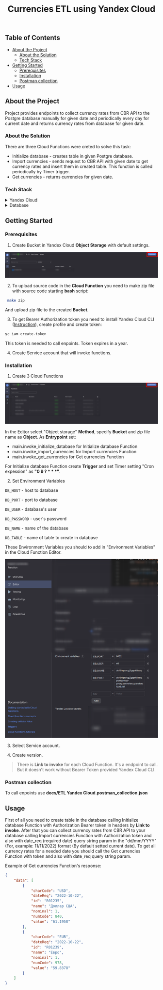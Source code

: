 <div align="center">
  <h1>Currencies ETL using Yandex Cloud</h1>
</div>

<br />

## Table of Contents

- [About the Project](#about-the-project)
  * [About the Solution](#about-the-solution)
  * [Tech Stack](#tech-stack)
- [Getting Started](#getting-started)
  * [Prerequisites](#prerequisites)
  * [Installation](#installation)
  * [Postman collection](#postman-collection)
- [Usage](#usage)
  

## About the Project
Project provides endpoints to collect currency rates from CBR API to the Postgre database manually for given date and periodically every day for current date and returns currency rates from database for given date.

### About the Solution

There are three Cloud Functions were creted to solve this task:
- Initialize database - creates table in given Postgre database. 
- Import currencies - sends request to CBR API with given date to get currency rates and insert them in created table. This function is called periodically by Timer trigger.
- Get currencies - returns currencies for given date. 


### Tech Stack

<details>
  <summary>Yandex Cloud</summary>
  <ul>
    <li><a href="https://cloud.yandex.ru/services/functions/">Cloud Functions</a></li>
    <li><a href="https://cloud.yandex.ru/services/storage/">Object storage</a></li>
    <li><a href="https://cloud.yandex.ru/services/managed-postgresql/">Managed Service for PostgreSQL</a></li>
    <li><a href="https://cloud.yandex.ru/docs/functions/operations/trigger/timer-create/">Timer trigger</a></li>
  </ul>
</details>

<details>
<summary>Database</summary>
  <a href="https://www.postgresql.org/">PostgreSQL</a>
</details>


## Getting Started


### Prerequisites

1. Create Bucket in Yandex Cloud **Object Storage** with default settings.

<img src="docs/images/create_bucket.png" alt="env files screenshot" />

2. To upload source code in the **Cloud Function** you need to make zip file with source code starting **bash** script: 

```bash
 make zip
```

 And upload zip file to the created **Bucket**.

3. To get Bearer Authorization token you need to install Yandex Cloud CLI ([Instruction](https://cloud.yandex.ru/docs/cli/quickstart#install)), create profile and create token:

```bash
yc iam create-token
```

This token is needed to call enpoints. Token expires in a year. 

4. Create Service account that will invoke functions.

### Installation

1. Create 3 Cloud Functions 

<img src="docs/images/create_func.png" alt="env files screenshot" />

In the Editor select "Object storage" **Method**, specify **Bucket** and zip file name as **Object**. As **Entrypoint** set:
 - main.invoke_initialize_database for Initialize database Function
 - main.invoke_import_currencies for Import currencies Function
 - main.invoke_get_currencies for Get currencies Function

For Initialize database Function create **Trigger** and set Timer setting "Cron expession" as **"0 9 ? * * *"**.

2. Set Environment Variables

`DB_HOST` - host to database

`DB_PORT` - port to database

`DB_USER` - database's user

`DB_PASSWORD` - user's password

`DB_NAME` - name of the database

`DB_TABLE` - name of table to create in database

These Environment Variables you should to add in "Environment Variables" in the Cloud Function Editor.

<img src="docs/images/envs.png" alt="env files screenshot" />

3. Select Service account.

4. Create version.

> There is **Link to invoke** for each Cloud Function. It's a endpoint to call. But it doesn't work without Bearer Token provided Yandex Cloud CLI.


### Postman collection

To call enpoints use **docs/ETL Yandex Cloud.postman_collection.json**


## Usage


First of all you need to create table in the database calling Initialize database Function with Authorization Bearer token in headers by **Link to invoke**.
After that you can collect currency rates from CBR API to your database calling Import currencies Function with Authorization token and also with date_req (required date) query string param in the "dd/mm/YYYY" (For, example: 11/11/2022) format (By default setted current date).
To get all currency rates for a needed date you should call the Get currencies Function with token and also with date_req query string param.

Example of Get currencies Function's response:

```json
{
    "data": [
        {
            "charCode": "USD",
            "dateReq": "2022-10-22",
            "id": "R01235",
            "name": "Доллар США",
            "nominal": 1,
            "numCode": 840,
            "value": "61.1958"
        },
        {
            "charCode": "EUR",
            "dateReq": "2022-10-22",
            "id": "R01239",
            "name": "Евро",
            "nominal": 1,
            "numCode": 978,
            "value": "59.8378"
        }
    ]
}
```